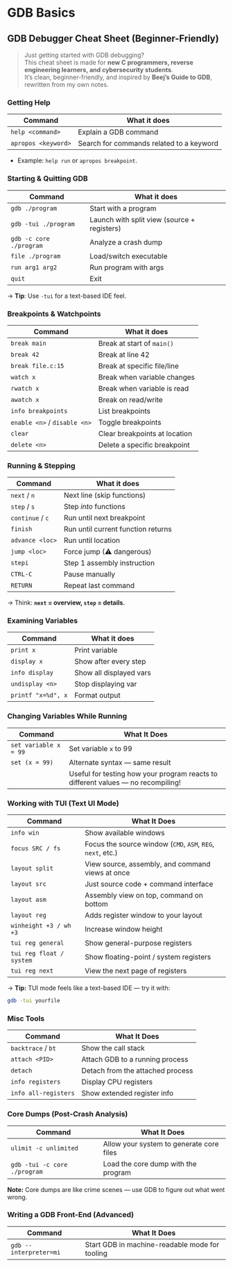 # GDB Basics

## GDB Debugger Cheat Sheet (Beginner-Friendly)

> Just getting started with GDB debugging?  
This cheat sheet is made for **new C programmers, reverse engineering learners, and cybersecurity students**.  
It’s clean, beginner-friendly, and inspired by **Beej’s Guide to GDB**, rewritten from my own notes.


### Getting Help
| Command | What it does |
|---------|---------------|
| `help <command>` | Explain a GDB command |
| `apropos <keyword>` | Search for commands related to a keyword |

- Example: `help run` or `apropos breakpoint`.


###  Starting & Quitting GDB
| Command | What it does |
|---------|---------------|
| `gdb ./program` | Start with a program |
| `gdb -tui ./program` | Launch with split view (source + registers) |
| `gdb -c core ./program` | Analyze a crash dump |
| `file ./program` | Load/switch executable |
| `run arg1 arg2` | Run program with args |
| `quit` | Exit |

-> **Tip**: Use `-tui` for a text-based IDE feel.


###  Breakpoints & Watchpoints
| Command | What it does |
|---------|---------------|
| `break main` | Break at start of `main()` |
| `break 42` | Break at line 42 |
| `break file.c:15` | Break at specific file/line |
| `watch x` | Break when variable changes |
| `rwatch x` | Break when variable is read |
| `awatch x` | Break on read/write |
| `info breakpoints` | List breakpoints |
| `enable <n>` / `disable <n>` | Toggle breakpoints |
| `clear` | Clear breakpoints at location |
| `delete <n>` | Delete a specific breakpoint |



###  Running & Stepping
| Command | What it does |
|---------|---------------|
| `next` / `n` | Next line (skip functions) |
| `step` / `s` | Step *into* functions |
| `continue` / `c` | Run until next breakpoint |
| `finish` | Run until current function returns |
| `advance <loc>` | Run until location |
| `jump <loc>` | Force jump (⚠ dangerous) |
| `stepi` | Step 1 assembly instruction |
| `CTRL-C` | Pause manually |
| `RETURN` | Repeat last command |

-> Think: **`next` = overview, `step` = details.**



###  Examining Variables
| Command | What it does |
|---------|---------------|
| `print x` | Print variable |
| `display x` | Show after every step |
| `info display` | Show all displayed vars |
| `undisplay <n>` | Stop displaying var |
| `printf "x=%d", x` | Format output |



### Changing Variables While Running

| Command         | What It Does |
|-----------------|--------------|
| `set variable x = 99` | Set variable `x` to 99 |
| `set (x = 99)` | Alternate syntax — same result |
| | Useful for testing how your program reacts to different values — no recompiling! |



### Working with TUI (Text UI Mode)

| Command         | What It Does |
|-----------------|--------------|
| `info win` | Show available windows |
| `focus SRC / fs` | Focus the source window (`CMD`, `ASM`, `REG`, `next`, etc.) |
| `layout split` | View source, assembly, and command views at once |
| `layout src` | Just source code + command interface |
| `layout asm` | Assembly view on top, command on bottom |
| `layout reg` | Adds register window to your layout |
| `winheight +3 / wh +3` | Increase window height |
| `tui reg general` | Show general-purpose registers |
| `tui reg float / system` | Show floating-point / system registers |
| `tui reg next` | View the next page of registers |

-> **Tip:** TUI mode feels like a text-based IDE — try it with:  
```bash
gdb -tui yourfile
```
### Misc Tools

| Command          | What It Does |
|------------------|--------------|
| `backtrace` / `bt` | Show the call stack |
| `attach <PID>`  | Attach GDB to a running process |
| `detach`        | Detach from the attached process |
| `info registers` | Display CPU registers |
| `info all-registers` | Show extended register info |


### Core Dumps (Post-Crash Analysis)

| Command               | What It Does |
|-----------------------|--------------|
| `ulimit -c unlimited` | Allow your system to generate core files |
| `gdb -tui -c core ./program` | Load the core dump with the program |

 **Note:** Core dumps are like crime scenes — use GDB to figure out what went wrong.



### Writing a GDB Front-End (Advanced)

| Command                 | What It Does |
|-------------------------|--------------|
| `gdb --interpreter=mi` | Start GDB in machine-readable mode for tooling |

